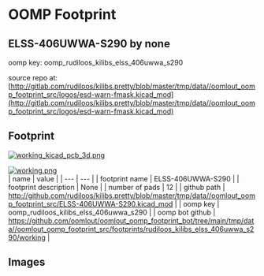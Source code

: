 # OOMP Footprint  
## ELSS-406UWWA-S290  by none  
  
oomp key: oomp_rudiloos_kilibs_elss_406uwwa_s290  
  
source repo at: [http://gitlab.com/rudiloos/kilibs.pretty/blob/master/tmp/data//oomlout_oomp_footprint_src/logos/esd-warn-fmask.kicad_mod](http://gitlab.com/rudiloos/kilibs.pretty/blob/master/tmp/data//oomlout_oomp_footprint_src/logos/esd-warn-fmask.kicad_mod)  
## Footprint  
  
[![working_kicad_pcb_3d.png](working_kicad_pcb_3d_600.png)](working_kicad_pcb_3d.png)  
  
[![working.png](working_600.png)](working.png)  
| name | value | 
| --- | --- | 
| footprint name | ELSS-406UWWA-S290 | 
| footprint description | None | 
| number of pads | 12 | 
| github path | http://github.com/rudiloos/kilibs.pretty/blob/master/tmp/data//oomlout_oomp_footprint_src/ELSS-406UWWA-S290.kicad_mod | 
| oomp key | oomp_rudiloos_kilibs_elss_406uwwa_s290 | 
| oomp bot github | https://github.com/oomlout/oomlout_oomp_footprint_bot/tree/main/tmp/data//oomlout_oomp_footprint_src/footprints/rudiloos_kilibs_elss_406uwwa_s290/working | 
## Images  
